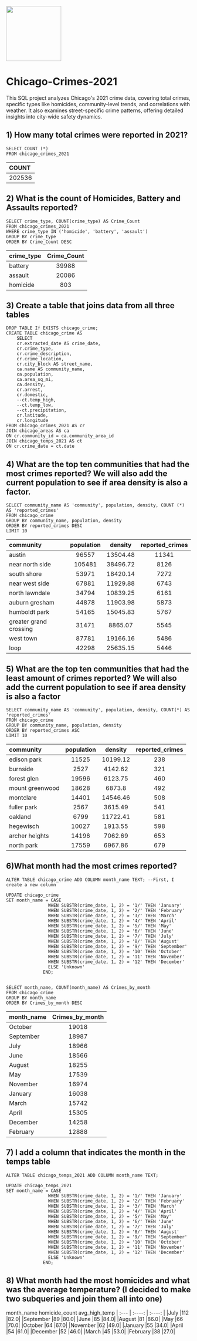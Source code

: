 
<img src="https://github.com/ManuHernandezz/Chicago-Crimes-2021/assets/130862652/c8810714-a638-4de3-a859-9a5ee0bde115" width="150" height="150">

# Chicago-Crimes-2021
This SQL project analyzes Chicago's 2021 crime data, covering total crimes, specific types like homicides, community-level trends, and 
correlations with weather. It also examines street-specific crime patterns, offering detailed insights into city-wide safety dynamics.

## 1) How many total crimes were reported in 2021?
    SELECT COUNT (*)
    FROM chicago_crimes_2021

    
 | COUNT      | 
 | :---       | 
 |   202536   | 

## 2) What is the count of Homicides, Battery and Assaults reported?
    SELECT crime_type, COUNT(crime_type) AS Crime_Count
    FROM chicago_crimes_2021
    WHERE crime_type IN ('homicide', 'battery', 'assault')
    GROUP BY crime_type
    ORDER BY Crime_Count DESC


| crime_type      | Crime_Count | 
| :---        |    :----:   |
| battery      | 39988       |
| assault   | 20086        |
|  homicide           |    803         |


## 3) Create a  table that joins data from all three tables

    DROP TABLE If EXISTS chicago_crime;
    CREATE TABLE chicago_crime AS
	    SELECT
	    cr.extracted_date AS crime_date,
	    cr.crime_type,
	    cr.crime_description,
	    cr.crime_location,
	    cr.city_block AS street_name,
	    ca.name AS community_name,
	    ca.population,
	    ca.area_sq_mi,
	    ca.density,
	    cr.arrest,
	    cr.domestic,
	    --ct.temp_high,
	    --ct.temp_low,
	    --ct.precipitation,
	    cr.latitude,
	    cr.longitude
    FROM chicago_crimes_2021 AS cr
    JOIN chicago_areas AS ca
    ON cr.community_id = ca.community_area_id
    JOIN chicago_temps_2021 AS ct
    ON cr.crime_date = ct.date


## 4) What are the top ten communities that had the most crimes reported? We will also add the current population to see if area density is also a factor.
    SELECT community_name AS 'community', population, density, COUNT (*) AS 'reported_crimes'
    FROM chicago_crime
    GROUP BY community_name, population, density
    ORDER BY reported_crimes DESC
    LIMIT 10

|community	|population	|density	|reported_crimes|
| :---        |    :----:   |    :----:   |    :----:   |
|austin|96557	|13504.48 |11341|
|near north side	|105481	|38496.72|8126|
|south shore	|53971	|18420.14|7272|
|near west side	|67881	|11929.88|6743|
|north lawndale	|34794	|10839.25|6161|
|auburn gresham	|44878	|11903.98|5873|
|humboldt park	|54165	|15045.83|	5767|
|greater grand crossing	|31471|8865.07|	5545|
|west town	|87781	|19166.16|5486|
|loop|	42298	|25635.15|5446|

## 5) What are the top ten communities that had the least amount of crimes reported? We will also add the current population to see if area density is also a factor
	SELECT community_name AS 'community', population, density, COUNT(*) AS 'reported_crimes'
	FROM chicago_crime
	GROUP BY community_name, population, density
	ORDER BY reported_crimes ASC
	LIMIT 10

 |community	|population	|density	|reported_crimes|
 | :---        |    :----:   |    :----:   |    :----:   |
|edison park	|11525	|10199.12	|238|
|burnside	|2527	|4142.62	|321|
|forest glen	|19596	|6123.75	|460|
|mount greenwood	|18628	|6873.8	|492|
|montclare	|14401	|14546.46	|508|
|fuller park	|2567	|3615.49	|541|
|oakland	|6799	|11722.41	|581|
|hegewisch|	10027	|1913.55	|598|
|archer heights|	14196|	7062.69	|653|
|north park|	17559	|6967.86|	679|


## 6)What month had the most crimes reported?
	ALTER TABLE chicago_crime ADD COLUMN month_name TEXT; --First, I create a new column

	UPDATE chicago_crime
	SET month_name = CASE
                    WHEN SUBSTR(crime_date, 1, 2) = '1/' THEN 'January'
                    WHEN SUBSTR(crime_date, 1, 2) = '2/' THEN 'February'
                    WHEN SUBSTR(crime_date, 1, 2) = '3/' THEN 'March'
                    WHEN SUBSTR(crime_date, 1, 2) = '4/' THEN 'April'
                    WHEN SUBSTR(crime_date, 1, 2) = '5/' THEN 'May'
                    WHEN SUBSTR(crime_date, 1, 2) = '6/' THEN 'June'
                    WHEN SUBSTR(crime_date, 1, 2) = '7/' THEN 'July'
                    WHEN SUBSTR(crime_date, 1, 2) = '8/' THEN 'August'
                    WHEN SUBSTR(crime_date, 1, 2) = '9/' THEN 'September'
                    WHEN SUBSTR(crime_date, 1, 2) = '10' THEN 'October'
                    WHEN SUBSTR(crime_date, 1, 2) = '11' THEN 'November'
                    WHEN SUBSTR(crime_date, 1, 2) = '12' THEN 'December'
                    ELSE 'Unknown'
                  END;


	SELECT month_name, COUNT(month_name) AS Crimes_by_month
	FROM chicago_crime
	GROUP BY month_name
	ORDER BY Crimes_by_month DESC

 |month_name	|Crimes_by_month|
 | :---        |    :----:   | 
|October	|19018|
|September	|18987|
|July	|18966|
|June	|18566|
|August	|18255|
|May	|17539|
|November|	16974|
|January|	16038|
|March	|15742|
|April	|15305|
|December|	14258|
|February	|12888|

## 7) I add a column that indicates the month in the temps table
	ALTER TABLE chicago_temps_2021 ADD COLUMN month_name TEXT;

	UPDATE chicago_temps_2021
	SET month_name = CASE
                    WHEN SUBSTR(crime_date, 1, 2) = '1/' THEN 'January'
                    WHEN SUBSTR(crime_date, 1, 2) = '2/' THEN 'February'
                    WHEN SUBSTR(crime_date, 1, 2) = '3/' THEN 'March'
                    WHEN SUBSTR(crime_date, 1, 2) = '4/' THEN 'April'
                    WHEN SUBSTR(crime_date, 1, 2) = '5/' THEN 'May'
                    WHEN SUBSTR(crime_date, 1, 2) = '6/' THEN 'June'
                    WHEN SUBSTR(crime_date, 1, 2) = '7/' THEN 'July'
                    WHEN SUBSTR(crime_date, 1, 2) = '8/' THEN 'August'
                    WHEN SUBSTR(crime_date, 1, 2) = '9/' THEN 'September'
                    WHEN SUBSTR(crime_date, 1, 2) = '10' THEN 'October'
                    WHEN SUBSTR(crime_date, 1, 2) = '11' THEN 'November'
                    WHEN SUBSTR(crime_date, 1, 2) = '12' THEN 'December'
                    ELSE 'Unknown'
                  END;
## 8) What month had the most homicides and what was the average temperature? (I decided to make two subqueries and join them all into one)

 
month_name	homicide_count	avg_high_temp
| :---        |    :----:   | :----:   | 
|July	|112	|82.0|
|September	|89	|80.0|
|June	|85	|84.0|
|August	|81	|86.0|
|May	|66	|70.0|
|October	|64	|67.0|
|November	|62	|49.0|
|January	|55	|34.0|
|April	|54	|61.0|
|December	|52	|46.0|
|March	|45	|53.0|
|February	|38	|27.0|







